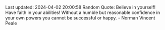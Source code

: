 Last updated: 2024-04-02 20:00:58
Random Quote: Believe in yourself! Have faith in your abilities! Without a humble but reasonable confidence in your own powers you cannot be successful or happy. - Norman Vincent Peale